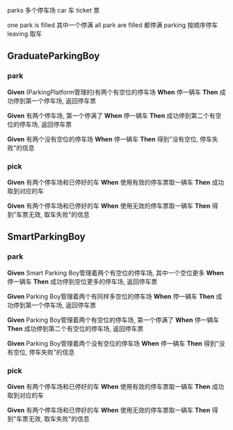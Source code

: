 parks 多个停车场
car 车
ticket 票

one park is filled 其中一个停满
all park are filled 都停满
parking 按顺序停车
leaving 取车

## GraduateParkingBoy
### park
**Given** (ParkingPlatform管理的)有两个有空位的停车场
**When** 停一辆车
**Then** 成功停到第一个停车场, 返回停车票

**Given** 有两个停车场, 第一个停满了
**When** 停一辆车
**Then** 成功停到第二个有空位的停车场, 返回停车票

**Given** 有两个没有空位的停车场
**When** 停一辆车
**Then** 得到"没有空位, 停车失败"的信息

### pick
**Given** 有两个停车场和已停好的车
**When** 使用有效的停车票取一辆车
**Then** 成功取到对应的车

**Given** 有两个停车场和已停好的车
**When** 使用无效的停车票取一辆车
**Then** 得到"车票无效, 取车失败"的信息

## SmartParkingBoy
### park
**Given** Smart Parking Boy管理着两个有空位的停车场, 其中一个空位更多
**When** 停一辆车
**Then** 成功停到空位更多的停车场, 返回停车票

**Given** Parking Boy管理着两个有同样多空位的停车场
**When** 停一辆车
**Then** 成功停到第一个停车场, 返回停车票

**Given** Parking Boy管理着两个有空位的停车场, 第一个停满了
**When** 停一辆车
**Then** 成功停到第二个有空位的停车场, 返回停车票

**Given** Parking Boy管理着两个没有空位的停车场
**When** 停一辆车
**Then** 得到"没有空位, 停车失败"的信息

### pick
**Given** 有两个停车场和已停好的车
**When** 使用有效的停车票取一辆车
**Then** 成功取到对应的车

**Given** 有两个停车场和已停好的车
**When** 使用无效的停车票取一辆车
**Then** 得到"车票无效, 取车失败"的信息
